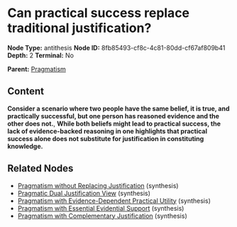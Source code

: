 # Can practical success replace traditional justification?

**Node Type:** antithesis
**Node ID:** 8fb85493-cf8c-4c81-80dd-cf67af809b41
**Depth:** 2
**Terminal:** No

**Parent:** [Pragmatism](pragmatism.md)

## Content

**Consider a scenario where two people have the same belief, it is true, and practically successful, but one person has reasoned evidence and the other does not.**, **While both beliefs might lead to practical success, the lack of evidence-backed reasoning in one highlights that practical success alone does not substitute for justification in constituting knowledge.**

## Related Nodes

- [Pragmatism without Replacing Justification](pragmatism-without-replacing-justification.md) (synthesis)
- [Pragmatic Dual Justification View](pragmatic-dual-justification-view.md) (synthesis)
- [Pragmatism with Evidence-Dependent Practical Utility](pragmatism-with-evidence-dependent-practical-utility.md) (synthesis)
- [Pragmatism with Essential Evidential Support](pragmatism-with-essential-evidential-support.md) (synthesis)
- [Pragmatism with Complementary Justification](pragmatism-with-complementary-justification.md) (synthesis)
